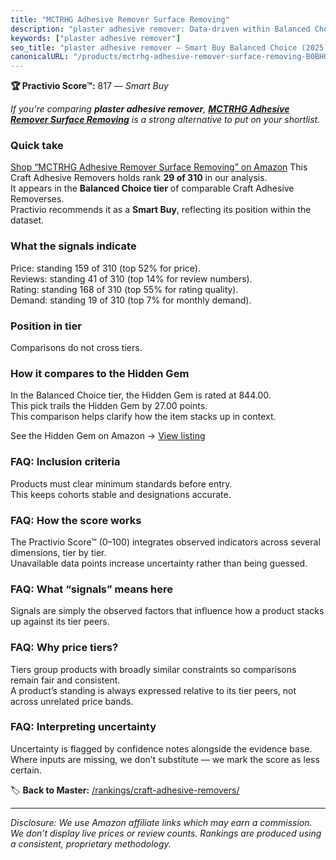 ```yaml
---
title: "MCTRHG Adhesive Remover Surface Removing"
description: "plaster adhesive remover: Data-driven within Balanced Choice ranking using the Practivio Score™. Positioned by quality, value, demand, findability, momentum."
keywords: ["plaster adhesive remover"]
seo_title: "plaster adhesive remover — Smart Buy Balanced Choice (2025)"
canonicalURL: "/products/mctrhg-adhesive-remover-surface-removing-B0BHQH84T4/"
---
```


**🏆 Practivio Score™:** 817 — _Smart Buy_


*If you're comparing **plaster adhesive remover**, **[MCTRHG Adhesive Remover Surface Removing](https://www.amazon.com/dp/B0BHQH84T4?tag=practivio-20)** is a strong alternative to put on your shortlist.*
### Quick take
[Shop “MCTRHG Adhesive Remover Surface Removing” on Amazon](https://www.amazon.com/dp/B0BHQH84T4?tag=practivio-20)
This Craft Adhesive Removers holds rank **29 of 310** in our analysis.  
It appears in the **Balanced Choice tier** of comparable Craft Adhesive Removerses.  
Practivio recommends it as a **Smart Buy**, reflecting its position within the dataset.

### What the signals indicate
Price: standing 159 of 310 (top 52% for price).  
Reviews: standing 41 of 310 (top 14% for review numbers).  
Rating: standing 168 of 310 (top 55% for rating quality).  
Demand: standing 19 of 310 (top 7% for monthly demand).

### Position in tier
Comparisons do not cross tiers.

### How it compares to the Hidden Gem
In the Balanced Choice tier, the Hidden Gem is rated at 844.00.  
This pick trails the Hidden Gem by 27.00 points.  
This comparison helps clarify how the item stacks up in context.  

See the Hidden Gem on Amazon → [View listing](https://www.amazon.com/dp/B0797D6NZM?tag=practivio-20)

### FAQ: Inclusion criteria
Products must clear minimum standards before entry.  
This keeps cohorts stable and designations accurate.

### FAQ: How the score works
The Practivio Score™ (0–100) integrates observed indicators across several dimensions, tier by tier.  
Unavailable data points increase uncertainty rather than being guessed.

### FAQ: What “signals” means here
Signals are simply the observed factors that influence how a product stacks up against its tier peers.

### FAQ: Why price tiers?
Tiers group products with broadly similar constraints so comparisons remain fair and consistent.  
A product’s standing is always expressed relative to its tier peers, not across unrelated price bands.

### FAQ: Interpreting uncertainty
Uncertainty is flagged by confidence notes alongside the evidence base.  
Where inputs are missing, we don’t substitute — we mark the score as less certain.


🏷️ **Back to Master:** [/rankings/craft-adhesive-removers/](/rankings/craft-adhesive-removers/)

---
_Disclosure: We use Amazon affiliate links which may earn a commission. We don’t display live prices or review counts. Rankings are produced using a consistent, proprietary methodology._
